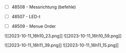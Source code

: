 
- [ ] 48508 - Messrichtung (befehle)
- [ ] 48507 - LED-t
- [ ] 48509 - Menue Order


![[2023-10-11_16h10_23.png]]
![[2023-10-11_16h10_59.png]]


![[2023-10-11_16h11_39.png]]
![[2023-10-11_16h11_15.png]]